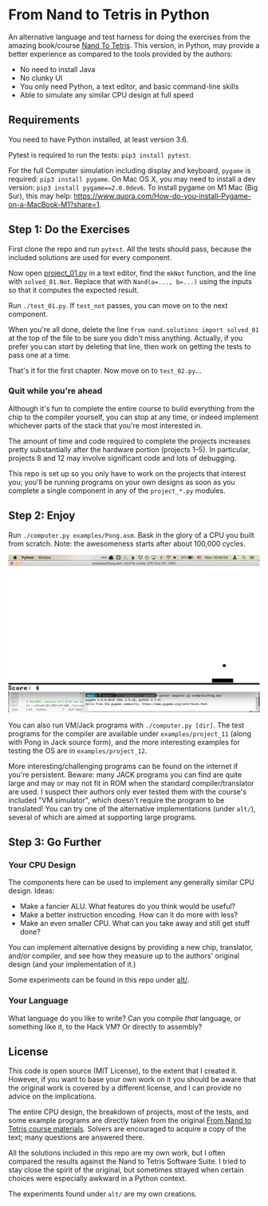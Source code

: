 # From Nand to Tetris in Python

An alternative language and test harness for doing the exercises from the amazing book/course
[Nand To Tetris](https://www.nand2tetris.org). This version, in Python, may provide a better
experience as compared to the tools provided by the authors:

* No need to install Java
* No clunky UI
* You only need Python, a text editor, and basic command-line skills
* Able to simulate any similar CPU design at full speed


## Requirements

You need to have Python installed, at least version 3.6.

Pytest is required to run the tests: `pip3 install pytest`.

For the full Computer simulation including display and keyboard, `pygame` is required:
`pip3 install pygame`. On Mac OS X, you may need to install a dev version:
`pip3 install pygame==2.0.0dev6`. To install pygame on M1 Mac (Big Sur), this may help:
https://www.quora.com/How-do-you-install-Pygame-on-a-MacBook-M1?share=1.


## Step 1: Do the Exercises

First clone the repo and run `pytest`. All the tests should pass, because the included solutions
are used for every component.

Now open [project_01.py](project_01.py) in a text editor, find the `mkNot` function, and the line
with `solved_01.Not`. Replace that with `Nand(a=..., b=...)` using the inputs so that it computes
the expected result.

Run `./test_01.py`. If `test_not` passes, you can move on to the next component.

When you're all done, delete the line `from nand.solutions import solved_01` at the top of the
file to be sure you didn't miss anything. Actually, if you prefer you can _start_ by deleting that
line, then work on getting the tests to pass one at a time.

That's it for the first chapter. Now move on to `test_02.py`…

### Quit while you're ahead

Although it's fun to complete the entire course to build everything from the chip to the
compiler yourself, you can stop at any time, or indeed implement whichever parts of the
stack that you're most interested in.

The amount of time and code required to complete the projects increases pretty substantially
after the hardware portion (projects 1–5). In particular, projects 8 and 12 may involve
significant code and lots of debugging.

This repo is set up so you only have to work on the projects that interest you; you'll be
running programs on your own designs as soon as you complete a single component in any of the
`project_*.py` modules.


## Step 2: Enjoy

Run `./computer.py examples/Pong.asm`. Bask in the glory of a CPU you built from scratch.
Note: the awesomeness starts after about 100,000 cycles.

![Pong screenshot](examples/Pong.png)

You can also run VM/Jack programs with `./computer.py [dir]`. The test programs for the
compiler are available under `examples/project_11` (along with Pong in Jack source form),
and the more interesting examples for testing the OS are in `examples/project_12`.

More interesting/challenging programs can be found on the internet if you're persistent.
Beware: many JACK programs you can find are quite large and may or may not fit in ROM when
the standard compiler/translator are used. I suspect their authors only ever tested them with
the course's included "VM simulator", which doesn't require the program to be translated!
You can try one of the alternative implementations (under `alt/`), several of which are
aimed at supporting large programs.


## Step 3: Go Further


### Your CPU Design

The components here can be used to implement any generally similar CPU design. Ideas:

- Make a fancier ALU. What features do you think would be useful?
- Make a better instruction encoding. How can it do more with less?
- Make an even smaller CPU. What can you take away and still get stuff done?

You can implement alternative designs by providing a new chip, translator, and/or compiler,
and see how they measure up to the authors' original design (and your implementation of it.)

Some experiments can be found in this repo under [alt/](alt/README.md).

### Your Language

What language do you like to write? Can you compile _that_ language, or something like it, to
the Hack VM? Or directly to assembly?


## License

This code is open source (MIT License), to the extent that I created it. However, if you want 
to base your own work on it you should be aware that the original work is covered by a different
license, and I can provide no advice on the implications.

The entire CPU design, the breakdown of projects, most of the tests, and some example programs
are directly taken from the original
[From Nand to Tetris course materials](https://www.nand2tetris.org/course). Solvers are encouraged
to acquire a copy of the text; many questions are answered there.

All the solutions included in this repo are my own work, but I often compared the results against
the Nand to Tetris Software Suite. I tried to stay close the spirit of the original, but sometimes
strayed when certain choices were especially awkward in a Python context.

The experiments found under `alt/` are my own creations.
